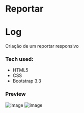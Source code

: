 # Reportar

 Log
===================
Criação de um reportar responsivo

### Tech used:
- HTML5
- CSS
- Bootstrap 3.3

### Preview
![image](https://github.com/GiovanniDSouza/Reportar/assets/80133913/3c396235-25b6-46b2-9186-885794ed140e)
![image](https://github.com/GiovanniDSouza/Reportar/assets/80133913/bffef1f9-1e60-46a0-877a-653950161e6d)
